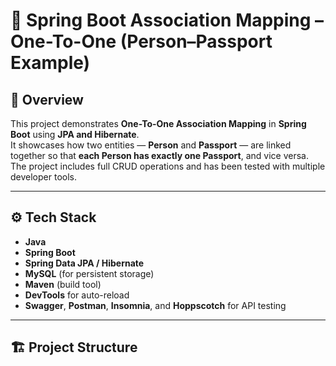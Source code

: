 # 🌿 Spring Boot Association Mapping – One-To-One (Person–Passport Example)

## 📘 Overview  
This project demonstrates **One-To-One Association Mapping** in **Spring Boot** using **JPA and Hibernate**.  
It showcases how two entities — **Person** and **Passport** — are linked together so that **each Person has exactly one Passport**, and vice versa.  
The project includes full CRUD operations and has been tested with multiple developer tools.

---

## ⚙️ Tech Stack  
- **Java**  
- **Spring Boot**  
- **Spring Data JPA / Hibernate**  
- **MySQL** (for persistent storage)  
- **Maven** (build tool)  
- **DevTools** for auto-reload  
- **Swagger**, **Postman**, **Insomnia**, and **Hoppscotch** for API testing

---

## 🏗️ Project Structure  
